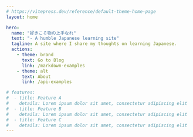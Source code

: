 ```yaml
---
# https://vitepress.dev/reference/default-theme-home-page
layout: home

hero:
  name: "好きこそ物の上手なれ"
  text: "- A humble Japanese learning site"
  tagline: A site where I share my thoughts on learning Japanese.
  actions:
    - theme: brand
      text: Go to Blog
      link: /markdown-examples
    - theme: alt
      text: About
      link: /api-examples

# features:
#  - title: Feature A
#    details: Lorem ipsum dolor sit amet, consectetur adipiscing elit
#  - title: Feature B
#    details: Lorem ipsum dolor sit amet, consectetur adipiscing elit
#  - title: Feature C
#    details: Lorem ipsum dolor sit amet, consectetur adipiscing elit
---
```


